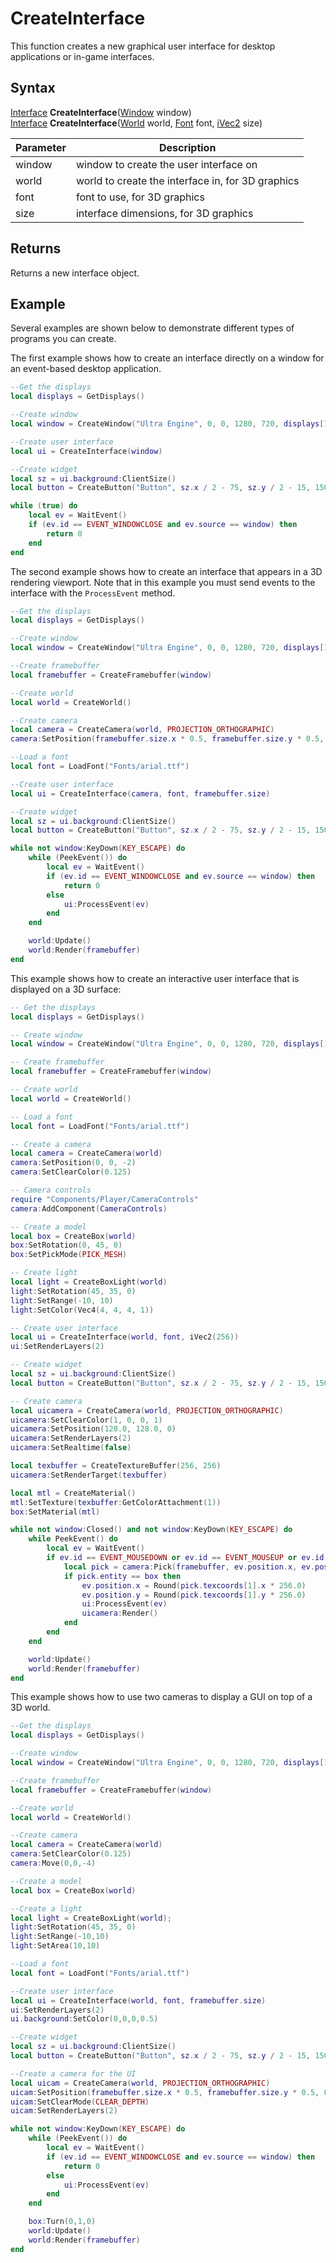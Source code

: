 # CreateInterface

This function creates a new graphical user interface for desktop applications or in-game interfaces.

## Syntax

[Interface](Interface.md) **CreateInterface**([Window](Window.md) window) <br>
[Interface](Interface.md) **CreateInterface**([World](World.md) world, [Font](Font.md) font, [iVec2](iVec2.md) size)

| Parameter | Description |
| --- | --- |
| window | window to create the user interface on |
| world | world to create the interface in, for 3D graphics |
| font | font to use, for 3D graphics |
| size | interface dimensions, for 3D graphics |

## Returns

Returns a new interface object.

## Example

Several examples are shown below to demonstrate different types of programs you can create.

The first example shows how to create an interface directly on a window for an event-based desktop application.

```lua
--Get the displays
local displays = GetDisplays()

--Create window
local window = CreateWindow("Ultra Engine", 0, 0, 1280, 720, displays[1])

--Create user interface
local ui = CreateInterface(window)

--Create widget
local sz = ui.background:ClientSize()
local button = CreateButton("Button", sz.x / 2 - 75, sz.y / 2 - 15, 150, 30, ui.background)

while (true) do
    local ev = WaitEvent()
    if (ev.id == EVENT_WINDOWCLOSE and ev.source == window) then
        return 0
    end
end
```

The second example shows how to create an interface that appears in a 3D rendering viewport. Note that in this example you must send events to the interface with the `ProcessEvent` method.

```lua
--Get the displays
local displays = GetDisplays()

--Create window
local window = CreateWindow("Ultra Engine", 0, 0, 1280, 720, displays[1])

--Create framebuffer
local framebuffer = CreateFramebuffer(window)

--Create world
local world = CreateWorld()

--Create camera
local camera = CreateCamera(world, PROJECTION_ORTHOGRAPHIC)
camera:SetPosition(framebuffer.size.x * 0.5, framebuffer.size.y * 0.5, 0)

--Load a font
local font = LoadFont("Fonts/arial.ttf")

--Create user interface
local ui = CreateInterface(camera, font, framebuffer.size)

--Create widget
local sz = ui.background:ClientSize()
local button = CreateButton("Button", sz.x / 2 - 75, sz.y / 2 - 15, 150, 30, ui.background)

while not window:KeyDown(KEY_ESCAPE) do
    while (PeekEvent()) do
        local ev = WaitEvent()
        if (ev.id == EVENT_WINDOWCLOSE and ev.source == window) then
            return 0
        else
            ui:ProcessEvent(ev)
        end
    end

    world:Update()
    world:Render(framebuffer)
end
```

This example shows how to create an interactive user interface that is displayed on a 3D surface:

```lua
-- Get the displays
local displays = GetDisplays()

-- Create window
local window = CreateWindow("Ultra Engine", 0, 0, 1280, 720, displays[1])

-- Create framebuffer
local framebuffer = CreateFramebuffer(window)

-- Create world
local world = CreateWorld()

-- Load a font
local font = LoadFont("Fonts/arial.ttf")

-- Create a camera
local camera = CreateCamera(world)
camera:SetPosition(0, 0, -2)
camera:SetClearColor(0.125)

-- Camera controls
require "Components/Player/CameraControls"
camera:AddComponent(CameraControls)

-- Create a model
local box = CreateBox(world)
box:SetRotation(0, 45, 0)
box:SetPickMode(PICK_MESH)

-- Create light
local light = CreateBoxLight(world)
light:SetRotation(45, 35, 0)
light:SetRange(-10, 10)
light:SetColor(Vec4(4, 4, 4, 1))

-- Create user interface
local ui = CreateInterface(world, font, iVec2(256))
ui:SetRenderLayers(2)

-- Create widget
local sz = ui.background:ClientSize()
local button = CreateButton("Button", sz.x / 2 - 75, sz.y / 2 - 15, 150, 30, ui.background)

-- Create camera
local uicamera = CreateCamera(world, PROJECTION_ORTHOGRAPHIC)
uicamera:SetClearColor(1, 0, 0, 1)
uicamera:SetPosition(128.0, 128.0, 0)
uicamera:SetRenderLayers(2)
uicamera:SetRealtime(false)

local texbuffer = CreateTextureBuffer(256, 256)
uicamera:SetRenderTarget(texbuffer)

local mtl = CreateMaterial()
mtl:SetTexture(texbuffer:GetColorAttachment(1))
box:SetMaterial(mtl)

while not window:Closed() and not window:KeyDown(KEY_ESCAPE) do
    while PeekEvent() do
        local ev = WaitEvent()
        if ev.id == EVENT_MOUSEDOWN or ev.id == EVENT_MOUSEUP or ev.id == EVENT_MOUSEMOVE then
            local pick = camera:Pick(framebuffer, ev.position.x, ev.position.y, 0, true)
            if pick.entity == box then
                ev.position.x = Round(pick.texcoords[1].x * 256.0)
                ev.position.y = Round(pick.texcoords[1].y * 256.0)
                ui:ProcessEvent(ev)
                uicamera:Render()
            end
        end
    end

    world:Update()
    world:Render(framebuffer)
end
```
This example shows how to use two cameras to display a GUI on top of a 3D world.

```lua
--Get the displays
local displays = GetDisplays()

--Create window
local window = CreateWindow("Ultra Engine", 0, 0, 1280, 720, displays[1])

--Create framebuffer
local framebuffer = CreateFramebuffer(window)

--Create world
local world = CreateWorld()

--Create camera
local camera = CreateCamera(world)
camera:SetClearColor(0.125)
camera:Move(0,0,-4)

--Create a model
local box = CreateBox(world)

--Create a light
local light = CreateBoxLight(world);
light:SetRotation(45, 35, 0)
light:SetRange(-10,10)
light:SetArea(10,10)

--Load a font
local font = LoadFont("Fonts/arial.ttf")

--Create user interface
local ui = CreateInterface(world, font, framebuffer.size)
ui:SetRenderLayers(2)
ui.background:SetColor(0,0,0,0.5)

--Create widget
local sz = ui.background:ClientSize()
local button = CreateButton("Button", sz.x / 2 - 75, sz.y / 2 - 15, 150, 30, ui.background)

--Create a camera for the UI
local uicam = CreateCamera(world, PROJECTION_ORTHOGRAPHIC)
uicam:SetPosition(framebuffer.size.x * 0.5, framebuffer.size.y * 0.5, 0)
uicam:SetClearMode(CLEAR_DEPTH)
uicam:SetRenderLayers(2)

while not window:KeyDown(KEY_ESCAPE) do
    while (PeekEvent()) do
        local ev = WaitEvent()
        if (ev.id == EVENT_WINDOWCLOSE and ev.source == window) then
            return 0
        else
            ui:ProcessEvent(ev)
        end
    end

    box:Turn(0,1,0)
    world:Update()
    world:Render(framebuffer)
end
```


